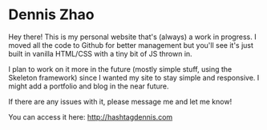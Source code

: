 # Dennis Zhao

Hey there! This is my personal website that's (always) a work in progress. I moved all the code to Github for better management but you'll see it's just built in vanilla HTML/CSS with a tiny bit of JS thrown in.

I plan to work on it more in the future (mostly simple stuff, using the Skeleton framework) since I wanted my site to stay simple and responsive. I might add a portfolio and blog in the near future. 

If there are any issues with it, please message me and let me know!

You can access it here: http://hashtagdennis.com
